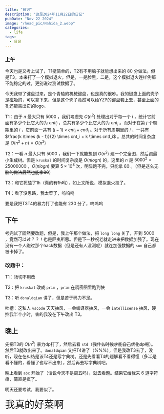 ```yaml
---
title: "日记"
description: "这是2024年11月22日的日记"
pubDate: "Nov 22 2024"
image: "/head_pic/Nahida_2.webp"
categories:
  - life
tags:
  - 日记
---
```


### 上午
今天也是又考上试了，T1挺简单的，T2有不用脑子就能想出来的 $80$ 分做法。但是T3，本来打了一个模拟退火，但是，一是脸黑，二是，这个模拟退火连样例都不能稳定的过，更别说过测试数据了。

今天我带了键盘过来，是个青轴的机械键盘，也是真的很吵。我的键盘上面的壳子是磁吸的，可以拿下来，但是这个壳子竟然可以给YZP的键盘套上去，甚至上面的孔还能露出它的logo。

T1：由于 $n$ 最大只有 $5000$ ，我们考虑先 $O(n^2)$ 处理出对于每一个 $i$ ，统计它前面有多少个比它大的为 $cntl_i$ ，总共有多少个比它大的为 $cnt_i$ 。而对于在第 $j$ 个周期里的 $i$ ，它前面一共有 $(j - 1) \times cnt_i + cntl_i$ 。对于所有周期里的 $i$ ，一共有 $\frac{k \times (k - 1)}{2} \times cnt_i + k \times cntl_i$ 。总共的时间复杂度是 $O(n ^ 2 + n) = O(n ^ 2)$

T2：一看 $n$ 最大只有 $5000$ ，我们一下就能想到 $O(n^2)$ 建一个完全图，然后跑最小生成树。但是 `kruskal` 的时间复杂度是 $O(nlogn)$ 的，这里的 $n$ 是 $5000^2 = 25000000$ ，$O(nlogn)$ 要算 $5 \times 10^8$ 次，明显跑不完，只能拿 $80$ 。（~~但是这么无脑的做法居然也能拿80~~）

T3：和它死磕了1h（~~真的有1h吗~~），如上文所说，模拟退火挂了。

T4：看了没思路，我太菜了，呜呜呜

要是我把T3T4的暴力打了也能有 $230$ 分了，呜呜呜

## 下午
考完试了固然要改题，但是，我上午那个做法，把 `long long` 关了，开到 $5000$ ，竟然可以过？？！也是匪夷所思。但是下一秒祝老就走进来把数据加强了。现在没有一个人跑过那个hack数据（但是还有人没测呢）就连加强数据的 `sun` 自己都被卡掉了。

### 改题中：
T1：场切不用改

T2：把 `kruskal` 改成 `prim` ，`prim` 在稠密图里跑到快

T3：听 `donaldqian` 讲了，但是苦于码力不足。

吐槽：这私人 `vscode` 天天抽风，一会编译器抽风，一会 `intellisense` 抽风，硬控我半个小时，害的我没在下午改出 T3。

## 晚上
先把T3的 $O(n^2)$ 暴力dp打了，然后去看 `std`（~~我什么时候才能自己优化dp呢~~）。然后T3就改出来了。`donaldqian` 又把T4讲了（%%%），但是我改T3去了，没听，现在在纠结是该T4还是写字典树。还是先看看T4的题解看不看得懂（多半是看不懂的，看懂了也写不出来），然后再去写字典树吧。

晚上看到 `abc` 开始了（话说今天不是周五吗），就去看题。结果它给我来 $6$ 道字符串，简直是疯了。

明天还要考试，我要似了。

<font size = "6px">我真的好菜啊</font>